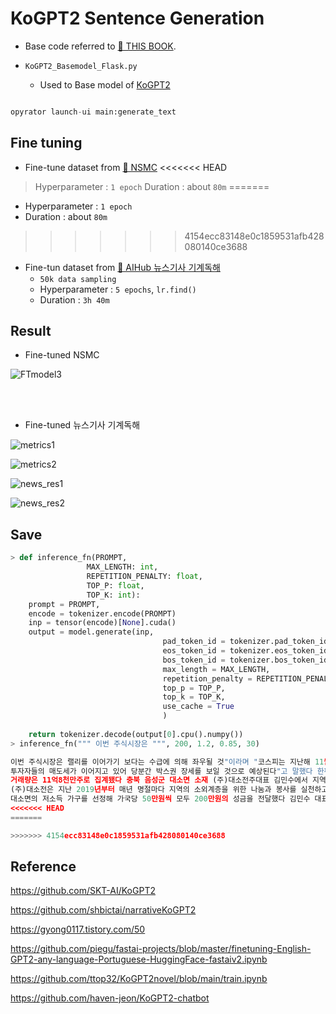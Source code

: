# KoGPT2 Sentence Generation

- Base code referred to [📘 THIS BOOK](http://www.yes24.com/Product/Goods/105294979). 

- `KoGPT2_Basemodel_Flask.py`

  -  Used to Base model of [KoGPT2](https://github.com/SKT-AI/KoGPT2)

```python

opyrator launch-ui main:generate_text

```


## Fine tuning
- Fine-tune dataset from [🍿 NSMC](https://github.com/e9t/nsmc)
<<<<<<< HEAD
> Hyperparameter : `1 epoch`
> Duration : about `80m`
=======
  - Hyperparameter : `1 epoch` 
  - Duration : about `80m`
>>>>>>> 4154ecc83148e0c1859531afb428080140ce3688

- Fine-tun dataset from [📰 AIHub 뉴스기사 기계독해](https://aihub.or.kr/aihubdata/data/view.do?currMenu=115&topMenu=100&aihubDataSe=realm&dataSetSn=577)
  - `50k data sampling`
  - Hyperparameter : `5 epochs`, `lr.find()`
  - Duration : `3h 40m`


## Result

- Fine-tuned NSMC 

![FTmodel3](https://user-images.githubusercontent.com/82855597/227821512-26ab055c-2265-40d3-a87f-e6cfc0322029.png)

<br> </br>

- Fine-tuned 뉴스기사 기계독해

![metrics1](https://user-images.githubusercontent.com/82855597/227821660-1d5c217c-e181-4fc6-9fb5-68ef8a7f9eee.png)

![metrics2](https://user-images.githubusercontent.com/82855597/227821670-9cb96028-686b-4c84-931e-66567e83db42.png)

![news_res1](https://user-images.githubusercontent.com/82855597/227821679-5b9ecabb-e1de-4106-ae0e-78ce4b211486.png)
 
![news_res2](https://user-images.githubusercontent.com/82855597/227821681-ae0150e8-7e69-4e16-88fc-4d9f8fdaab94.png)


## Save


```python
> def inference_fn(PROMPT,
                 MAX_LENGTH: int,
                 REPETITION_PENALTY: float,
                 TOP_P: float,
                 TOP_K: int):
    prompt = PROMPT,
    encode = tokenizer.encode(PROMPT)
    inp = tensor(encode)[None].cuda()
    output = model.generate(inp,
                                  pad_token_id = tokenizer.pad_token_id,
                                  eos_token_id = tokenizer.eos_token_id,
                                  bos_token_id = tokenizer.bos_token_id,
                                  max_length = MAX_LENGTH,
                                  repetition_penalty = REPETITION_PENALTY,
                                  top_p = TOP_P,
                                  top_k = TOP_K,
                                  use_cache = True
                                  )
    
    return tokenizer.decode(output[0].cpu().numpy())
> inference_fn(""" 이번 주식시장은 """, 200, 1.2, 0.85, 30)

이번 주식시장은 랠리를 이어가기 보다는 수급에 의해 좌우될 것"이라며 "코스피는 지난해 11월 사상 최고치를 기록한 이후 조정을 받고 있으며 외국인 
투자자들의 매도세가 이어지고 있어 당분간 박스권 장세를 보일 것으로 예상된다"고 말했다 한편 코스피200 변동성지수는 033P 하락한 911로 마감됐으며 
거래량은 11억8천만주로 집계됐다 충북 음성군 대소면 소재 (주)대소전주대표 김민수에서 지역 내 어려운 이웃을 위해 써달라며 성금 100만월 기탁했다고 밝혔다 
(주)대소전은 지난 2019년부터 매년 명절마다 지역의 소외계층을 위한 나눔과 봉사를 실천하고 있다 특히 올해는 코로나19 장기화로 인해 어려움을 겪고 있는 
대소면의 저소득 가구를 선정해 가국당 50만원씩 모두 200만원의 성금을 전달했다 김민수 대표는 "작은 정성이지만 도움이 필요한 분들에게 조금이나마 힘이 되길 바란다"며'
<<<<<<< HEAD
=======

>>>>>>> 4154ecc83148e0c1859531afb428080140ce3688
```


## Reference

https://github.com/SKT-AI/KoGPT2

https://github.com/shbictai/narrativeKoGPT2

https://gyong0117.tistory.com/50

https://github.com/piegu/fastai-projects/blob/master/finetuning-English-GPT2-any-language-Portuguese-HuggingFace-fastaiv2.ipynb

https://github.com/ttop32/KoGPT2novel/blob/main/train.ipynb

https://github.com/haven-jeon/KoGPT2-chatbot

